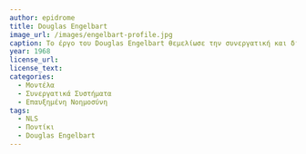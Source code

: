 ```yaml
---
author: epidrome
title: Douglas Engelbart 
image_url: /images/engelbart-profile.jpg
caption: Το έργο του Douglas Engelbart θεμελίωσε την συνεργατική και διαδραστική χρήση των πληροφοριακών συστήματων, αλλά το όραμα για την επαύξηση της ανθρώπινης νοημοσύνης με πολύπλοκα συστήματα διάδρασης αντικαταστάθηκε από την βολικότητα της καθημερινής ευχρηστίας. 
year: 1968 
license_url: 
license_text: 
categories:
  - Μοντέλα 
  - Συνεργατικά Συστήματα 
  - Επαυξημένη Νοημοσύνη
tags:
  - NLS
  - Ποντίκι
  - Douglas Engelbart
---
```

